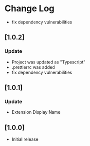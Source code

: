# Change Log

- fix dependency vulnerabilities

## [1.0.2]
### Update
- Project was updated as "Typescript"
- .prettierrc was added
- fix dependency vulnerabilities

## [1.0.1]
### Update
- Extension Display Name

## [1.0.0]
- Initial release